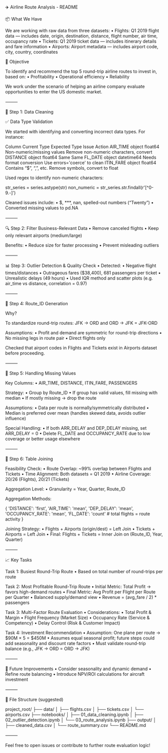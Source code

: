 ✈️ Airline Route Analysis - README

📦 What We Have

We are working with raw data from three datasets:
	•	Flights: Q1 2019 flight data — includes date, origin, destination, distance, flight number, air time, occupancy rate
	•	Tickets: Q1 2019 ticket data — includes itinerary details and fare information
	•	Airports: Airport metadata — includes airport code, city, country, coordinates

🎯 Objective

To identify and recommend the top 5 round-trip airline routes to invest in, based on:
	•	Profitability
	•	Operational efficiency
	•	Reliability

We work under the scenario of helping an airline company evaluate opportunities to enter the US domestic market.

⸻

🧹 Step 1: Data Cleaning

✅ Data Type Validation

We started with identifying and converting incorrect data types. For instance:

Column	Current Type	Expected Type	Issue	Action
AIR_TIME	object	float64	Non-numeric/missing values	Remove non-numeric characters, convert
DISTANCE	object	float64	Same	Same
FL_DATE	object	datetime64	Needs format conversion	Use errors='coerce' to clean
ITIN_FARE	object	float64	Contains “$”, “,”, etc.	Remove symbols, convert to float

Used regex to identify non-numeric characters:

str_series = series.astype(str)
non_numeric = str_series.str.findall(r'[^0-9.-]')

Cleaned issues include:
	•	$, ***, nan, spelled-out numbers (“Twenty”)
	•	Converted missing values to pd.NA

⸻

🔍 Step 2: Filter Business-Relevant Data
	•	Remove canceled flights
	•	Keep only relevant airports (medium/large)

Benefits:
	•	Reduce size for faster processing
	•	Prevent misleading outliers

⸻

📊 Step 3: Outlier Detection & Quality Check
	•	Detected:
	•	Negative flight times/distances
	•	Outrageous fares ($38,400), 681 passengers per ticket
	•	Unrealistic delays (49 hours)
	•	Used IQR method and scatter plots (e.g. air_time vs distance, correlation = 0.97)

⸻

🛫 Step 4: Route_ID Generation

Why?

To standardize round-trip routes: JFK → ORD and ORD → JFK = JFK-ORD

Assumptions:
	•	Profit and demand are symmetric for round-trip directions
	•	No missing legs in route pair
	•	Direct flights only

Checked that airport codes in Flights and Tickets exist in Airports dataset before proceeding.

⸻

🧩 Step 5: Handling Missing Values

Key Columns:
	•	AIR_TIME, DISTANCE, ITIN_FARE, PASSENGERS

Strategy:
	•	Group by Route_ID
	•	If group has valid values, fill missing with median
	•	If mostly missing → drop the route

Assumptions:
	•	Data per route is normally/symmetrically distributed
	•	Median is preferred over mean (handles skewed data, avoids outlier influence)

Special Handling:
	•	If both ARR_DELAY and DEP_DELAY missing, set ARR_DELAY = 0
	•	Delete FL_DATE and OCCUPANCY_RATE due to low coverage or better usage elsewhere

⸻

🔗 Step 6: Table Joining

Feasibility Check:
	•	Route Overlap: ~99% overlap between Flights and Tickets
	•	Time Alignment: Both datasets = Q1 2019
	•	Airline Coverage: 20/26 (Flights), 20/21 (Tickets)

Aggregation Level:
	•	Granularity = Year, Quarter, Route_ID

Aggregation Methods:

{
  'DISTANCE': 'first',
  'AIR_TIME': 'mean',
  'DEP_DELAY': 'mean',
  'OCCUPANCY_RATE': 'mean',
  'FL_DATE': 'count'  # total flights = route activity
}

Joining Strategy:
	•	Flights + Airports (origin/dest) = Left Join
	•	Tickets + Airports = Left Join
	•	Final: Flights + Tickets = Inner Join on (Route_ID, Year, Quarter)

⸻

📈 Key Tasks

Task 1: Busiest Round-Trip Route
	•	Based on total number of round-trips per route

Task 2: Most Profitable Round-Trip Route
	•	Initial Metric: Total Profit → favors high-demand routes
	•	Final Metric: Avg Profit per Flight per Route per Quarter
	•	Balanced supply/demand view
	•	Revenue = (avg_fare / 2) * passengers

Task 3: Multi-Factor Route Evaluation
	•	Considerations:
	•	Total Profit & Margin
	•	Flight Frequency (Market Size)
	•	Occupancy Rate (Service & Competency)
	•	Delay Control (Risk & Customer Impact)

Task 4: Investment Recommendation
	•	Assumption: One plane per route → $90M × 5 = $450M
	•	Assumes equal seasonal profit; future steps could add seasonality and discount rate factors
	•	Must validate round-trip balance (e.g., JFK → ORD = ORD → JFK)

⸻

📝 Future Improvements
	•	Consider seasonality and dynamic demand
	•	Refine route balancing
	•	Introduce NPV/ROI calculations for aircraft investment

⸻

📂 File Structure (suggested)

project_root/
├── data/
│   ├── flights.csv
│   ├── tickets.csv
│   └── airports.csv
├── notebooks/
│   ├── 01_data_cleaning.ipynb
│   ├── 02_outlier_detection.ipynb
│   └── 03_route_analysis.ipynb
├── output/
│   ├── cleaned_data.csv
│   └── route_summary.csv
└── README.md


⸻

Feel free to open issues or contribute to further route evaluation logic!
